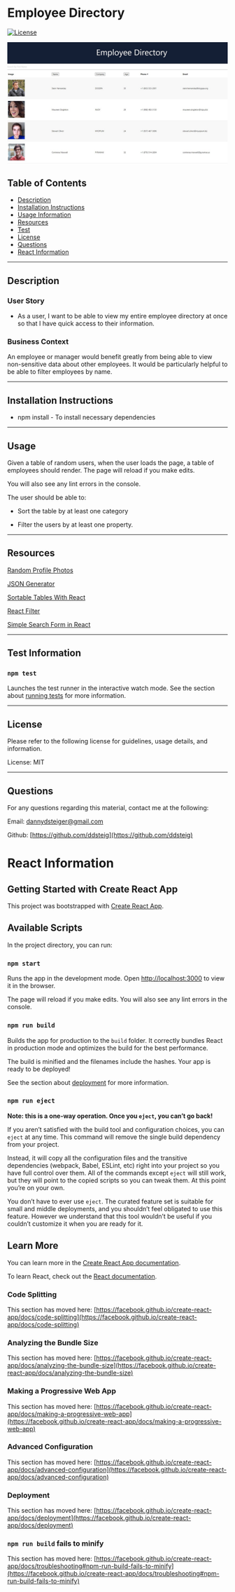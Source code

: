 # Employee Directory	

[![License](https://img.shields.io/badge/License-MIT-blue.svg)](https://opensource.org/licenses/MIT)	

![Employee Directory](https://github.com/ddsteig/employee-directory/blob/main/employeedir/imgs/directory.jpg "Directory")	

## Table of Contents	
- [Description](#description)	
- [Installation Instructions](#install)	
- [Usage Information](#usage)	
- [Resources](#resources)	
- [Test](#test)	
- [License](#license)	
- [Questions](#questions)	
- [React Information](#react)	

<hr>	

## Description <a name="description"></a>	

### User Story

* As a user, I want to be able to view my entire employee directory at once so that I have quick access to their information.

### Business Context

An employee or manager would benefit greatly from being able to view non-sensitive data about other employees. It would be particularly helpful to be able to filter employees by name.

<hr>

## Installation Instructions <a name="install"></a>	

* npm install - To install necessary dependencies	

<hr>	

## Usage <a name="usage"></a>

Given a table of random users, when the user loads the page, a table of employees should render. 	The page will reload if you make edits.

You will also see any lint errors in the console.

The user should be able to:

* Sort the table by at least one category

* Filter the users by at least one property.

<hr>	

## Resources <a name="resources"></a>	

[Random Profile Photos](https://randomuser.me/photos)

[JSON Generator ](https://next.json-generator.com/NylpCyQuK)

[Sortable Tables With React ](https://www.smashingmagazine.com/2020/03/sortable-tables-react/)

[React Filter ](https://upmostly.com/tutorials/react-filter-filtering-arrays-in-react-with-examples)

[Simple Search Form in React](https://dev.to/asimdahall/simple-search-form-in-react-using-hooks-42pg)

<hr>	

## Test Information <a name="test"></a>	

### `npm test`

Launches the test runner in the interactive watch mode.
See the section about [running tests](https://facebook.github.io/create-react-app/docs/running-tests) for more information.	

<hr>	

## License <a name="license"></a>	

Please refer to the following license for guidelines, usage details, and information.	

License: MIT	

<hr>	

## Questions <a name="questions"></a>	

For any questions regarding this material, contact me at the following:	

Email: dannydsteiger@gmail.com	

Github: [https://github.com/ddsteig](https://github.com/ddsteig)

# React Information  <a name="react"></a>

## Getting Started with Create React App

This project was bootstrapped with [Create React App](https://github.com/facebook/create-react-app).

## Available Scripts

In the project directory, you can run:

### `npm start`

Runs the app in the development mode.
Open [http://localhost:3000](http://localhost:3000) to view it in the browser.

The page will reload if you make edits.
You will also see any lint errors in the console.

### `npm run build`

Builds the app for production to the `build` folder.
It correctly bundles React in production mode and optimizes the build for the best performance.

The build is minified and the filenames include the hashes.
Your app is ready to be deployed!

See the section about [deployment](https://facebook.github.io/create-react-app/docs/deployment) for more information.

### `npm run eject`

**Note: this is a one-way operation. Once you `eject`, you can’t go back!**

If you aren’t satisfied with the build tool and configuration choices, you can `eject` at any time. This command will remove the single build dependency from your project.

Instead, it will copy all the configuration files and the transitive dependencies (webpack, Babel, ESLint, etc) right into your project so you have full control over them. All of the commands except `eject` will still work, but they will point to the copied scripts so you can tweak them. At this point you’re on your own.

You don’t have to ever use `eject`. The curated feature set is suitable for small and middle deployments, and you shouldn’t feel obligated to use this feature. However we understand that this tool wouldn’t be useful if you couldn’t customize it when you are ready for it.

## Learn More

You can learn more in the [Create React App documentation](https://facebook.github.io/create-react-app/docs/getting-started).

To learn React, check out the [React documentation](https://reactjs.org/).

### Code Splitting

This section has moved here: [https://facebook.github.io/create-react-app/docs/code-splitting](https://facebook.github.io/create-react-app/docs/code-splitting)

### Analyzing the Bundle Size

This section has moved here: [https://facebook.github.io/create-react-app/docs/analyzing-the-bundle-size](https://facebook.github.io/create-react-app/docs/analyzing-the-bundle-size)

### Making a Progressive Web App

This section has moved here: [https://facebook.github.io/create-react-app/docs/making-a-progressive-web-app](https://facebook.github.io/create-react-app/docs/making-a-progressive-web-app)

### Advanced Configuration

This section has moved here: [https://facebook.github.io/create-react-app/docs/advanced-configuration](https://facebook.github.io/create-react-app/docs/advanced-configuration)

### Deployment

This section has moved here: [https://facebook.github.io/create-react-app/docs/deployment](https://facebook.github.io/create-react-app/docs/deployment)

### `npm run build` fails to minify

This section has moved here: [https://facebook.github.io/create-react-app/docs/troubleshooting#npm-run-build-fails-to-minify](https://facebook.github.io/create-react-app/docs/troubleshooting#npm-run-build-fails-to-minify)
